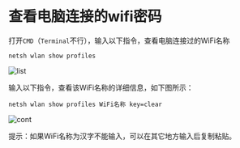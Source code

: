# 查看电脑连接的wifi密码

打开`CMD`（`Terminal`不行），输入以下指令，查看电脑连接过的WiFi名称

```shell
netsh wlan show profiles
```

![list](https://gitee.com/jxprog/PicBed/raw/master/md/2021/11/17-220534.png)

输入以下指令，查看该WiFi名称的详细信息，如下图所示：

```shell
netsh wlan show profiles WiFi名称 key=clear
```

![cont](https://gitee.com/jxprog/PicBed/raw/master/md/2021/11/17-220817.png)

提示：如果WiFi名称为汉字不能输入，可以在其它地方输入后复制粘贴。